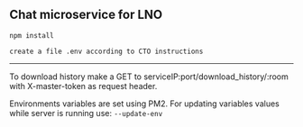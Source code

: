 ## Chat microservice for LNO

```npm install```

```create a file .env according to CTO instructions```


------------------------------------------------------


To download history make a GET to serviceIP:port/download_history/:room with X-master-token as request header.

Environments variables are set using PM2. For updating variables values while server is running use: ```--update-env```